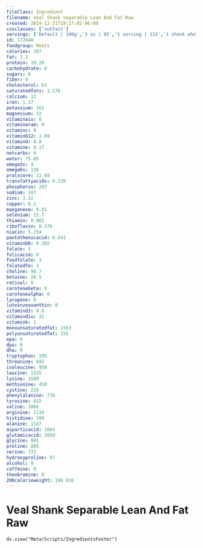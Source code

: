 ```yaml
---
fileClass: Ingredient
filename: Veal Shank Separable Lean And Fat Raw
created: 2024-12-21T19:27:02-06:00
cssclasses: ['nutFact']
servings: ['Default | 100g','3 oz | 85','1 serving | 113','1 shank whole | 1270']
id: 172648
foodgroup: Meats
calories: 107
fat: 3.3
protein: 19.28
carbohydrate: 0
sugars: 0
fiber: 0
cholesterol: 63
saturatedfats: 1.176
calcium: 12
iron: 1.17
potassium: 162
magnesium: 32
vitaminaiu: 0
vitaminarae: 0
vitaminc: 0
vitaminb12: 1.89
vitamind: 0.8
vitamine: 0.17
netcarbs: 0
water: 75.85
omega3s: 4
omega6s: 136
pralscore: 12.69
transfattyacids: 0.139
phosphorus: 207
sodium: 107
zinc: 3.32
copper: 0.1
manganese: 0.01
selenium: 12.7
thiamin: 0.082
riboflavin: 0.376
niacin: 5.254
pantothenicacid: 0.641
vitaminb6: 0.392
folate: 3
folicacid: 0
foodfolate: 3
folatedfe: 3
choline: 96.7
betaine: 20.5
retinol: 0
carotenebeta: 0
carotenealpha: 0
lycopene: 0
luteinzeaxanthin: 0
vitamind3: 0.8
vitamindiu: 31
vitamink: 1
monounsaturatedfat: 1563
polyunsaturatedfat: 155
epa: 0
dpa: 0
dha: 0
tryptophan: 195
threonine: 842
isoleucine: 950
leucine: 1535
lysine: 1589
methionine: 450
cystine: 218
phenylalanine: 778
tyrosine: 615
valine: 1066
arginine: 1134
histidine: 700
alanine: 1147
asparticacid: 1664
glutamicacid: 3050
glycine: 991
proline: 805
serine: 722
hydroxyproline: 97
alcohol: 0
caffeine: 0
theobromine: 0
200calorieweight: 186.916
---
```


# Veal Shank Separable Lean And Fat Raw

```dataviewjs
dv.view("Meta/Scripts/IngredientsFooter")
```
